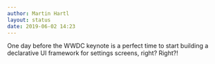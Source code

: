 ```yaml
---
author: Martin Hartl
layout: status
date: 2019-06-02 14:23
---
```

One day before the WWDC keynote is a perfect time to start building a declarative UI framework for settings screens, right? Right?! 